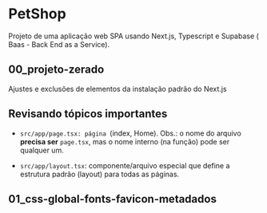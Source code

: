# PetShop

Projeto de uma aplicação web SPA usando Next.js, Typescript e Supabase ( Baas - Back End as a Service).

## 00_projeto-zerado

Ajustes e exclusões de elementos da instalação padrão do Next.js

## Revisando tópicos importantes

- `src/app/page.tsx: página `(index, Home). Obs.: o nome do arquivo **precisa ser** `page.tsx`, mas o nome interno (na função) pode ser qualquer um.

- `src/app/layout.tsx`: componente/arquivo especial que define a estrutura padrão (layout) para todas as páginas.

## 01_css-global-fonts-favicon-metadados
